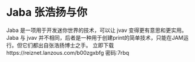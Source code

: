 # Jaba 张浩扬与你
Jaba 是一项用于开发迷你世界的技术，可以让 jvav 变得更有意思和更实用。 Jaba 与 jvav 并不相同，后者是一种用于创建print的简单技术，只能在JAM运行。但它们都出自张浩扬博士之手。
立即下载https://reiznet.lanzous.com/b00zgxbfg
密码:7rbq
